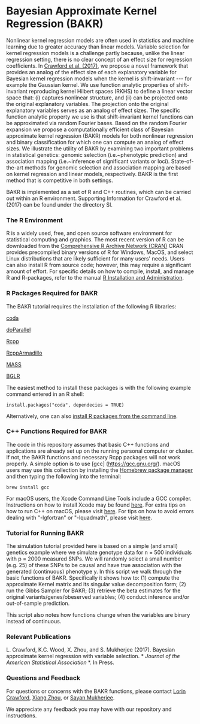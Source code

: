# Bayesian Approximate Kernel Regression (BAKR)
Nonlinear kernel regression models are often used in statistics and machine learning due to greater accuracy than linear models. Variable selection for kernel regression models is a challenge partly because, unlike the linear regression setting, there is no clear concept of an effect size for regression coefficients. In [Crawford et al. (2017)](http://arxiv.org/abs/1508.01217), we propose a novel framework that provides an analog of the effect size of each explanatory variable for Bayesian kernel regression models when the kernel is shift-invariant --- for example the Gaussian kernel. We use function analytic properties of shift-invariant reproducing kernel Hilbert spaces (RKHS) to define a linear vector space that: (i) captures nonlinear structure, and (ii) can be projected onto the original explanatory variables. The projection onto the original explanatory variables serves as an analog of effect sizes. The specific function analytic property we use is that shift-invariant kernel functions can be approximated via random Fourier bases. Based on the random Fourier expansion we propose a computationally efficient class of Bayesian approximate kernel regression (BAKR) models for both nonlinear regression and binary classification for which one can compute an analog of effect sizes. We illustrate the utility of BAKR by examining two important problems in statistical genetics: genomic selection (i.e.~phenotypic prediction) and association mapping (i.e.~inference of significant variants or loci). State-of-the-art methods for genomic selection and association mapping are based on kernel regression and linear models, respectively. BAKR is the first method that is competitive in both settings.

BAKR is implemented as a set of R and C++ routines, which can be carried out within an R environment. Supporting Information for Crawford et al. (2017) can be found under the directory SI.


### The R Environment
R is a widely used, free, and open source software environment for statistical computing and graphics. The most recent version of R can be downloaded from the 
[Comprehensive R Archive Network (CRAN)](http://cran.r-project.org/)
CRAN provides precompiled binary versions of R for Windows, MacOS, and select Linux distributions that are likely sufficient for many users' needs.  Users can also install R from source code;  however, this may require a significant amount of effort.  For specific details on how to compile, install, and manage R and R-packages, refer to the manual [R Installation and Administration](http://cran.r-project.org/doc/manuals/r-release/R-admin.html).


### R Packages Required for BAKR
The BAKR tutorial requires the installation of the following R libraries:

[coda](https://cran.r-project.org/web/packages/coda/index.html)

[doParallel](https://cran.r-project.org/web/packages/doParallel/index.html)

[Rcpp](https://cran.r-project.org/web/packages/Rcpp/index.html)

[RcppArmadillo](https://cran.r-project.org/web/packages/RcppArmadillo/index.html)

[MASS](https://cran.r-project.org/web/packages/MASS/index.html)

[BGLR](https://cran.r-project.org/web/packages/BGLR/index.html)

The easiest method to install these packages is with the following example command entered in an R shell:

    install.packages("coda", dependecies = TRUE)

Alternatively, one can also [install R packages from the command line](http://cran.r-project.org/doc/manuals/r-release/R-admin.html#Installing-packages).

### C++ Functions Required for BAKR
The code in this repository assumes that basic C++ functions and applications are already set up on the running personal computer or cluster. If not, the BAKR functions and necessary Rcpp packages will not work properly. A simple option is to use [gcc] (https://gcc.gnu.org/). macOS users may use this collection by installing the [Homebrew package manager](http://brew.sh/index.html) and then typing the following into the terminal:

    brew install gcc

For macOS users, the Xcode Command Line Tools include a GCC compiler. Instructions on how to install Xcode may be found [here](http://railsapps.github.io/xcode-command-line-tools.html). For extra tips on how to run C++ on macOS, please visit [here](http://seananderson.ca/2013/11/18/rcpp-mavericks.html). For tips on how to avoid errors dealing with "-lgfortran" or "-lquadmath", please visit [here](http://thecoatlessprofessor.com/programming/rcpp-rcpparmadillo-and-os-x-mavericks-lgfortran-and-lquadmath-error/).

### Tutorial for Running BAKR
The simulation tutorial provided here is based on a simple (and small) genetics example where we simulate genotype data for n = 500 individuals with p = 2000 measured SNPs. We will randomly select a small number (e.g. 25) of these SNPs to be causal and have true association with the generated (continuous) phenotype y. In this script we walk through the basic functions of BAKR. Specifically it shows how to: (1) compute the approximate Kernel matrix and its singular value decomposition form; (2) run the Gibbs Sampler for BAKR; (3) retrieve the beta estimates for the original variants/genes/obeserved variables; (4) conduct inference and/or out-of-sample prediction.

This script also notes how functions change when the variables are binary instead of continuous.

### Relevant Publications
L. Crawford, K.C. Wood, X. Zhou, and S. Mukherjee (2017). Bayesian approximate kernel regression with variable selection. * *Journal of the American Statistical Association* *. In Press.

### Questions and Feedback
For questions or concerns with the BAKR functions, please contact
[Lorin Crawford](mailto:lac55@stat.duke.edu), [Xiang Zhou](mailto:xzhousph@umich.edu), or [Sayan Mukherjee](mailto:sayan@stat.duke.edu).

We appreciate any feedback you may have with our repository and instructions.
